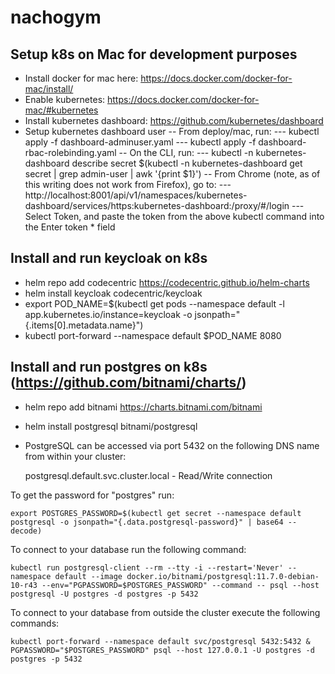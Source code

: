 # nachogym

## Setup k8s on Mac for development purposes
- Install docker for mac here: https://docs.docker.com/docker-for-mac/install/
- Enable kubernetes: https://docs.docker.com/docker-for-mac/#kubernetes
- Install kubernetes dashboard: https://github.com/kubernetes/dashboard
- Setup kubernetes dashboard user
-- From deploy/mac, run:
--- kubectl apply -f dashboard-adminuser.yaml
--- kubectl apply -f dashboard-rbac-rolebinding.yaml
-- On the CLI, run:
--- kubectl -n kubernetes-dashboard describe secret $(kubectl -n kubernetes-dashboard get secret | grep admin-user | awk '{print $1}') 
-- From Chrome (note, as of this writing does not work from Firefox), go to:
--- http://localhost:8001/api/v1/namespaces/kubernetes-dashboard/services/https:kubernetes-dashboard:/proxy/#/login
--- Select Token, and paste the token from the above kubectl command into the Enter token * field

## Install and run keycloak on k8s
- helm repo add codecentric https://codecentric.github.io/helm-charts
- helm install keycloak codecentric/keycloak
- export POD_NAME=$(kubectl get pods --namespace default -l app.kubernetes.io/instance=keycloak -o jsonpath="{.items[0].metadata.name}")
- kubectl port-forward --namespace default $POD_NAME 8080

## Install and run postgres on k8s (https://github.com/bitnami/charts/)
- helm repo add bitnami https://charts.bitnami.com/bitnami
- helm install postgresql bitnami/postgresql
- PostgreSQL can be accessed via port 5432 on the following DNS name from within your cluster:

    postgresql.default.svc.cluster.local - Read/Write connection

To get the password for "postgres" run:

    export POSTGRES_PASSWORD=$(kubectl get secret --namespace default postgresql -o jsonpath="{.data.postgresql-password}" | base64 --decode)

To connect to your database run the following command:

    kubectl run postgresql-client --rm --tty -i --restart='Never' --namespace default --image docker.io/bitnami/postgresql:11.7.0-debian-10-r43 --env="PGPASSWORD=$POSTGRES_PASSWORD" --command -- psql --host postgresql -U postgres -d postgres -p 5432

To connect to your database from outside the cluster execute the following commands:

    kubectl port-forward --namespace default svc/postgresql 5432:5432 &
    PGPASSWORD="$POSTGRES_PASSWORD" psql --host 127.0.0.1 -U postgres -d postgres -p 5432

